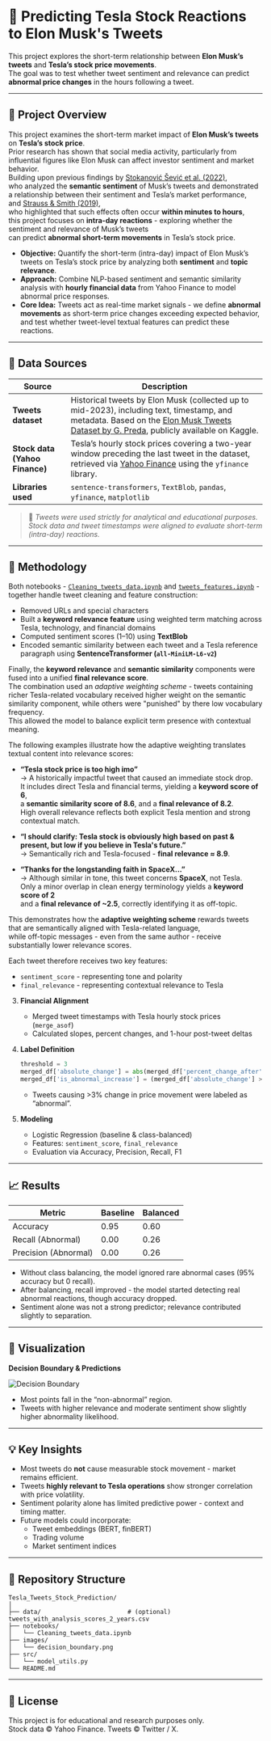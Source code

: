 # 🧠 Predicting Tesla Stock Reactions to Elon Musk's Tweets

This project explores the short-term relationship between **Elon Musk’s tweets** and **Tesla’s stock price movements**.  
The goal was to test whether tweet sentiment and relevance can predict **abnormal price changes** in the hours following a tweet.

---

## 🚀 Project Overview

This project examines the short-term market impact of **Elon Musk’s tweets** on **Tesla’s stock price**.  
Prior research has shown that social media activity, particularly from influential figures like Elon Musk can affect investor sentiment and market behavior.  
Building upon previous findings by [Stokanović Šević et al. (2022)](https://www.atlantis-press.com/proceedings/iciitb-22/125984182),  
who analyzed the **semantic sentiment** of Musk’s tweets and demonstrated a relationship between their sentiment and Tesla’s market performance,  
and [Strauss & Smith (2019)](https://www.emerald.com/ccij/article-pdf/24/4/593/408731/ccij-09-2018-0091.pdf),  
who highlighted that such effects often occur **within minutes to hours**,  
this project focuses on **intra-day reactions** - exploring whether the sentiment and relevance of Musk’s tweets  
can predict **abnormal short-term movements** in Tesla’s stock price.

- **Objective:** Quantify the short-term (intra-day) impact of Elon Musk’s tweets on Tesla’s stock price by analyzing both **sentiment** and **topic relevance**.  
- **Approach:** Combine NLP-based sentiment and semantic similarity analysis with **hourly financial data** from Yahoo Finance to model abnormal price responses.  
- **Core Idea:** Tweets act as real-time market signals - we define **abnormal movements** as short-term price changes exceeding expected behavior,  
  and test whether tweet-level textual features can predict these reactions.

---

## 🧩 Data Sources

| Source | Description |
|--------|--------------|
| **Tweets dataset** | Historical tweets by Elon Musk (collected up to mid-2023), including text, timestamp, and metadata. Based on the [Elon Musk Tweets Dataset by G. Preda](https://www.kaggle.com/datasets/gpreda/elon-musk-tweets), publicly available on Kaggle. |
| **Stock data (Yahoo Finance)** | Tesla’s hourly stock prices covering a two-year window preceding the last tweet in the dataset, retrieved via [Yahoo Finance](https://finance.yahoo.com/quote/TSLA/) using the `yfinance` library. |
| **Libraries used** | `sentence-transformers`, `TextBlob`, `pandas`, `yfinance`, `matplotlib` |

> 📘 *Tweets were used strictly for analytical and educational purposes. Stock data and tweet timestamps were aligned to evaluate short-term (intra-day) reactions.*

---

## 🧠 Methodology

Both notebooks - [`Cleaning_tweets_data.ipynb`](https://github.com/danielbehargithub/MuskTweets-Impact-on-TeslaStock/blob/main/Cleaning_tweets_data.ipynb) and [`tweets_features.ipynb`](https://github.com/danielbehargithub/MuskTweets-Impact-on-TeslaStock/blob/main/tweets_features.ipynb) - together handle tweet cleaning and feature construction:

- Removed URLs and special characters  
- Built a **keyword relevance feature** using weighted term matching across Tesla, technology, and financial domains  
- Computed sentiment scores (1–10) using **TextBlob**  
- Encoded semantic similarity between each tweet and a Tesla reference paragraph using **SentenceTransformer (`all-MiniLM-L6-v2`)**

Finally, the **keyword relevance** and **semantic similarity** components were fused into a unified **final relevance score**.  
The combination used an *adaptive weighting scheme* - tweets containing richer Tesla-related vocabulary received higher weight on the semantic similarity component, while others were "punished" by there low vocabulary frequency.  
This allowed the model to balance explicit term presence with contextual meaning.  

The following examples illustrate how the adaptive weighting translates textual content into relevance scores:

- **“Tesla stock price is too high imo”**  
  → A historically impactful tweet that caused an immediate stock drop.  
  It includes direct Tesla and financial terms, yielding a **keyword score of 6**,  
  a **semantic similarity score of 8.6**, and a **final relevance of 8.2**.  
  High overall relevance reflects both explicit Tesla mention and strong contextual match.

- **“I should clarify: Tesla stock is obviously high based on past & present, but low if you believe in Tesla's future.”**  
  → Semantically rich and Tesla-focused - **final relevance ≈ 8.9**.

- **“Thanks for the longstanding faith in SpaceX...”**  
  → Although similar in tone, this tweet concerns **SpaceX**, not Tesla.  
  Only a minor overlap in clean energy terminology yields a **keyword score of 2**  
  and a **final relevance of ~2.5**, correctly identifying it as off-topic.

This demonstrates how the **adaptive weighting scheme** rewards tweets that are semantically aligned with Tesla-related language,  
while off-topic messages - even from the same author - receive substantially lower relevance scores.


Each tweet therefore receives two key features:  
- `sentiment_score` - representing tone and polarity  
- `final_relevance` - representing contextual relevance to Tesla

3. **Financial Alignment**
   - Merged tweet timestamps with Tesla hourly stock prices (`merge_asof`)  
   - Calculated slopes, percent changes, and 1-hour post-tweet deltas  

4. **Label Definition**
   ```python
   threshold = 3
   merged_df['absolute_change'] = abs(merged_df['percent_change_after'] - merged_df['percent_change_before'])
   merged_df['is_abnormal_increase'] = (merged_df['absolute_change'] > threshold).astype(int)
   ```
   - Tweets causing >3% change in price movement were labeled as “abnormal”.

5. **Modeling**
   - Logistic Regression (baseline & class-balanced)  
   - Features: `sentiment_score`, `final_relevance`  
   - Evaluation via Accuracy, Precision, Recall, F1  

---

## 📈 Results

| Metric | Baseline | Balanced |
|--------|-----------|-----------|
| Accuracy | 0.95 | 0.60 |
| Recall (Abnormal) | 0.00 | 0.26 |
| Precision (Abnormal) | 0.00 | 0.26 |

- Without class balancing, the model ignored rare abnormal cases (95% accuracy but 0 recall).  
- After balancing, recall improved - the model started detecting real abnormal reactions, though accuracy dropped.  
- Sentiment alone was not a strong predictor; relevance contributed slightly to separation.

---

## 🎨 Visualization

**Decision Boundary & Predictions**

![Decision Boundary](images/decision_boundary.png)

- Most points fall in the “non-abnormal” region.  
- Tweets with higher relevance and moderate sentiment show slightly higher abnormality likelihood.

---

## 💡 Key Insights

- Most tweets do **not** cause measurable stock movement - market remains efficient.  
- Tweets **highly relevant to Tesla operations** show stronger correlation with price volatility.  
- Sentiment polarity alone has limited predictive power - context and timing matter.  
- Future models could incorporate:
  - Tweet embeddings (BERT, finBERT)
  - Trading volume
  - Market sentiment indices

---

## 📂 Repository Structure

```
Tesla_Tweets_Stock_Prediction/
│
├── data/                        # (optional) tweets_with_analysis_scores_2_years.csv
├── notebooks/
│   └── Cleaning_tweets_data.ipynb
├── images/
│   └── decision_boundary.png
├── src/
│   └── model_utils.py
└── README.md
```

---

## 📜 License

This project is for educational and research purposes only.  
Stock data © Yahoo Finance. Tweets © Twitter / X.

